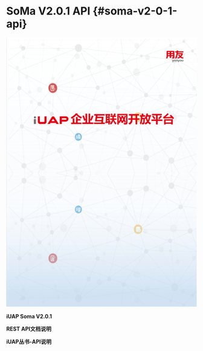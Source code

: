 # SoMa V2.0.1 API {#soma-v2-0-1-api}

**![D:\work\git\docdept\doc\2015_UAP模板\模板\2015封面.png](assets/dworkgitdocdeptdoc2015uap_mo_677f5c.png)**

**iUAP Soma V2.0.1**

**REST API文档说明**

**iUAP丛书-API说明**